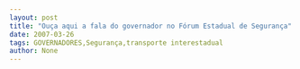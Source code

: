 ```yaml
---
layout: post
title: "Ouça aqui a fala do governador no Fórum Estadual de Segurança"
date: 2007-03-26
tags: GOVERNADORES,Segurança,transporte interestadual
author: None
---
```

&nbsp; 